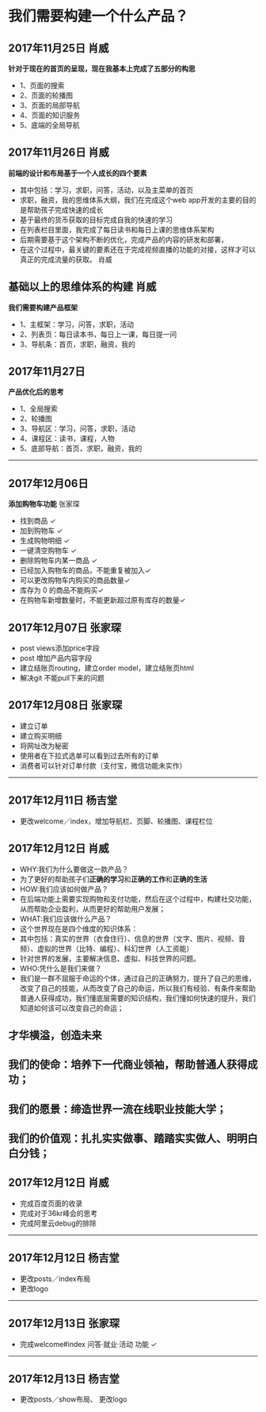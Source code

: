 # 我们需要构建一个什么产品？

## 2017年11月25日 肖威
**针对于现在的首页的呈现，现在我基本上完成了五部分的构思**
- 1、页面的搜索
- 2、页面的轮播图
- 3、页面的局部导航
- 4、页面的知识服务
- 5、底端的全局导航


## 2017年11月26日 肖威
**前端的设计和布局基于一个人成长的四个要素**
- 其中包括：学习，求职，问答，活动，以及主菜单的首页
- 求职，融资，我的思维体系大纲，我们在完成这个web app开发的主要的目的是帮助孩子完成快速的成长
- 基于最终的货币获取的目标完成自我的快速的学习
- 在列表栏目里面，我完成了每日读书和每日上课的思维体系架构
- 后期需要基于这个架构不断的优化，完成产品的内容的研发和部署，
- 在这个过程中，最关键的要素还在于完成视频直播的功能的对接，这样才可以真正的完成流量的获取。
肖威

## 基础以上的思维体系的构建 肖威
**我们需要构建产品框架**
- 1、主框架：学习，问答，求职，活动
- 2、列表页：每日读本书，每日上一课，每日提一问
- 3、导航条：首页，求职，融资，我的

## 2017年11月27日
**产品优化后的思考**
- 1、全局搜索
- 2、轮播图
- 3、导航区：学习，问答，求职，活动
- 4、课程区：读书，课程，人物
- 5、底部导航：首页，求职，融资，我的
---

## 2017年12月06日
**添加购物车功能** 张家琛
- 找到商品 ✓
- 加到购物车 ✓
- 生成购物明细 ✓
- 一键清空购物车 ✓
- 删除购物车内某一商品 ✓
- 已经加入购物车的商品，不能重复被加入✓
- 可以更改购物车内购买的商品数量✓
- 库存为 0 的商品不能购买✓
- 在购物车新增数量时，不能更新超过原有库存的数量✓


## 2017年12月07日 张家琛

- post views添加price字段
- post 增加产品内容字段
- 建立结账页routing，建立order model，建立结账页html
- 解决git 不能pull下来的问题

## 2017年12月08日 张家琛
- 建立订单
- 建立购买明细
- 将网址改为秘密
- 使用者在下拉式选单可以看到过去所有的订单
- 消费者可以针对订单付款（支付宝，微信功能未实作）
---
## 2017年12月11日 杨吉堂
- 更改welcome／index，增加导航栏、页脚、轮播图、课程栏位

## 2017年12月12日 肖威

- WHY:我们为什么要做这一款产品？
- 为了更好的帮助孩子们**正确的学习**和**正确的工作**和**正确的生活**
- HOW:我们应该如何做产品？
- 在后端功能上需要实现购物和支付功能，然后在这个过程中，构建社交功能，从而帮助企业盈利，从而更好的帮助用户发展；
- WHAT:我们应该做什么产品？
- 这个世界现在是四个维度的知识体系：
- 其中包括：真实的世界（衣食住行）、信息的世界（文字、图片、视频、音频）、虚拟的世界（比特、编程）、科幻世界（人工资能）
- 针对世界的发展，主要解决信息、虚拟、科技世界的问题。
- WHO:凭什么是我们来做？
- 我们是一群不屈服于命运的个体，通过自己的正确努力，提升了自己的思维，改变了自己的技能，从而改变了自己的命运，所以我们有经验、有条件来帮助普通人获得成功，我们懂底层需要的知识结构，我们懂如何快速的提升，我们知道如何该可以改变自己的命运；

## 才华横溢，创造未来
## 我们的使命：培养下一代商业领袖，帮助普通人获得成功；
## 我们的愿景：缔造世界一流在线职业技能大学；
## 我们的价值观：扎扎实实做事、踏踏实实做人、明明白白分钱；

## 2017年12月12日 肖威

- 完成百度页面的收录
- 完成对于36kr峰会的思考
- 完成阿里云debug的排除

---
## 2017年12月12日 杨吉堂
- 更改posts／index布局
- 更改logo
---
## 2017年12月13日 张家琛
- 完成welcome#index 问答·就业·活动 功能 ✓

---
## 2017年12月13日 杨吉堂
- 更改posts／show布局、 更改logo
